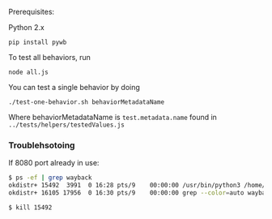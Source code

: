 Prerequisites:

Python 2.x 

```
pip install pywb
```

To test all behaviors, run

```
node all.js
```

You can test a single behavior by doing

```
./test-one-behavior.sh behaviorMetadataName
```

Where behaviorMetadataName is `test.metadata.name` found in `../tests/helpers/testedValues.js`


### Troublehsotoing

If 8080 port already in use:

```sh
$ ps -ef | grep wayback
okdistr+ 15492  3991  0 16:28 pts/9    00:00:00 /usr/bin/python3 /home/okdistribute/.local/bin/wayback --enable-auto-fetch --live --proxy-record --proxy slideShareBehavior -p 8080
okdistr+ 16105 17956  0 16:30 pts/9    00:00:00 grep --color=auto wayback

$ kill 15492
```

